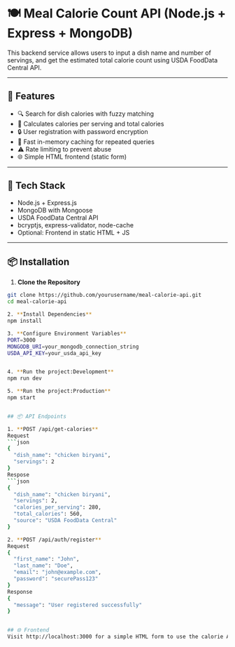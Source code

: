 # 🍽️ Meal Calorie Count API (Node.js + Express + MongoDB)

This backend service allows users to input a dish name and number of servings, and get the estimated total calorie count using USDA FoodData Central API.

---

## 🚀 Features

- 🔍 Search for dish calories with fuzzy matching
- 🧮 Calculates calories per serving and total calories
- 🔒 User registration with password encryption
- 🚀 Fast in-memory caching for repeated queries
- ⚠️ Rate limiting to prevent abuse
- 🌐 Simple HTML frontend (static form)

---

## 🧱 Tech Stack

- Node.js + Express.js
- MongoDB with Mongoose
- USDA FoodData Central API
- bcryptjs, express-validator, node-cache
- Optional: Frontend in static HTML + JS

---

## 📦 Installation

1. **Clone the Repository**

```bash
git clone https://github.com/yourusername/meal-calorie-api.git
cd meal-calorie-api

2. **Install Dependencies**
npm install

3. **Configure Environment Variables**
PORT=3000
MONGODB_URI=your_mongodb_connection_string
USDA_API_KEY=your_usda_api_key


4. **Run the project:Development**
npm run dev

5. **Run the project:Production**
npm start


## 📦 API Endpoints

1. **POST /api/get-calories**
Request
```json
{
  "dish_name": "chicken biryani",
  "servings": 2
}
Respose
```json
{
  "dish_name": "chicken biryani",
  "servings": 2,
  "calories_per_serving": 280,
  "total_calories": 560,
  "source": "USDA FoodData Central"
}

2. **POST /api/auth/register**
Request
{
  "first_name": "John",
  "last_name": "Doe",
  "email": "john@example.com",
  "password": "securePass123"
}
Response
{
  "message": "User registered successfully"
}


## 🌐 Frontend
Visit http://localhost:3000 for a simple HTML form to use the calorie API.